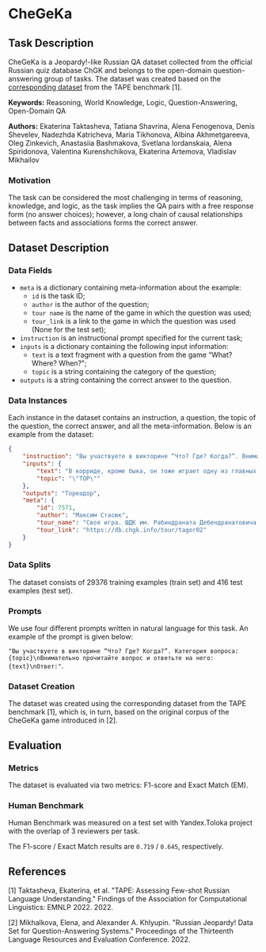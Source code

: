 # **CheGeKa**

## Task Description

CheGeKa is a Jeopardy!-like Russian QA dataset collected from the official Russian quiz database ChGK and belongs to the open-domain question-answering group of tasks. The dataset was created based on the [corresponding dataset](https://tape-benchmark.com/datasets.html#chegeka) from the TAPE benchmark [1].

**Keywords:** Reasoning, World Knowledge, Logic, Question-Answering, Open-Domain QA

**Authors:** Ekaterina Taktasheva, Tatiana Shavrina, Alena Fenogenova, Denis Shevelev, Nadezhda Katricheva, Maria Tikhonova, Albina Akhmetgareeva, Oleg Zinkevich, Anastasiia Bashmakova, Svetlana Iordanskaia, Alena Spiridonova, Valentina Kurenshchikova, Ekaterina Artemova, Vladislav Mikhailov

### Motivation

The task can be considered the most challenging in terms of reasoning, knowledge, and logic, as the task implies the QA pairs with a free response form (no answer choices); however, a long chain of causal relationships between facts and associations forms the correct answer.

## Dataset Description

### Data Fields

- `meta` is a dictionary containing meta-information about the example:
    - `id` is the task ID;
    - `author` is the author of the question;
    - `tour name` is the name of the game in which the question was used;
    - `tour_link` is a link to the game in which the question was used (None for the test set);
- `instruction` is an instructional prompt specified for the current task;
- `inputs` is a dictionary containing the following input information:
    - `text` is a text fragment with a question from the game “What? Where? When?";
    - `topic` is a string containing the category of the question;
- `outputs` is a string containing the correct answer to the question.

### Data Instances

Each instance in the dataset contains an instruction, a question, the topic of the question, the correct answer, and all the meta-information. Below is an example from the dataset:

```json
{
    "instruction": "Вы участвуете в викторине “Что? Где? Когда?”. Внимательно прочитайте вопрос из категории \"{topic}\" и ответьте на него.\nВопрос: {text}\nВ качестве ответа запишите только ваш вариант без дополнительных объяснений.\nОтвет:",
    "inputs": {
        "text": "В корриде, кроме быка, он тоже играет одну из главных ролей.",
        "topic": "\"ТОР\""
    },
    "outputs": "Тореадор",
    "meta": {
        "id": 7571,
        "author": "Максим Стасюк",
        "tour_name": "Своя игра. ШДК им. Рабиндраната Дебендранатовича Тагора",
        "tour_link": "https://db.chgk.info/tour/tagor02"
    }
}
```

### Data Splits

The dataset consists of 29376 training examples (train set) and 416 test examples (test set).

### Prompts

We use four different prompts written in natural language for this task. An example of the prompt is given below:

`"Вы участвуете в викторине “Что? Где? Когда?”. Категория вопроса: {topic}\nВнимательно прочитайте вопрос и ответьте на него: {text}\nОтвет:"`.

### Dataset Creation

The dataset was created using the corresponding dataset from the TAPE benchmark [1], which is, in turn, based on the original corpus of the CheGeKa game introduced in [2].

## Evaluation

### Metrics

The dataset is evaluated via two metrics: F1-score and Exact Match (EM).

### Human Benchmark

Human Benchmark was measured on a test set with Yandex.Toloka project with the overlap of 3 reviewers per task.

The F1-score / Exact Match results are `0.719` / `0.645`, respectively.

## References

[1] Taktasheva, Ekaterina, et al. "TAPE: Assessing Few-shot Russian Language Understanding." Findings of the Association for Computational Linguistics: EMNLP 2022. 2022.

[2] Mikhalkova, Elena, and Alexander A. Khlyupin. "Russian Jeopardy! Data Set for Question-Answering Systems." Proceedings of the Thirteenth Language Resources and Evaluation Conference. 2022.
